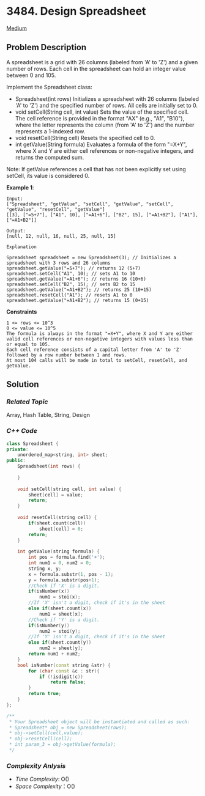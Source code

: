 # 3484. Design Spreadsheet
[Medium](https://leetcode.com/problems/design-spreadsheet/description/)

## Problem Description

A spreadsheet is a grid with 26 columns (labeled from 'A' to 'Z') and a given number of rows. Each cell in the spreadsheet can hold an integer value between 0 and 105.

Implement the Spreadsheet class:

  - Spreadsheet(int rows) Initializes a spreadsheet with 26 columns (labeled 'A' to 'Z') and the specified number of rows. All cells are initially set to 0.
  - void setCell(String cell, int value) Sets the value of the specified cell. The cell reference is provided in the format "AX" (e.g., "A1", "B10"), where the letter represents the column (from 'A' to 'Z') and the number represents a 1-indexed row.
  - void resetCell(String cell) Resets the specified cell to 0.
  - int getValue(String formula) Evaluates a formula of the form "=X+Y", where X and Y are either cell references or non-negative integers, and returns the computed sum.

Note: If getValue references a cell that has not been explicitly set using setCell, its value is considered 0.


**Example 1**:
```
Input:
["Spreadsheet", "getValue", "setCell", "getValue", "setCell", "getValue", "resetCell", "getValue"]
[[3], ["=5+7"], ["A1", 10], ["=A1+6"], ["B2", 15], ["=A1+B2"], ["A1"], ["=A1+B2"]]

Output:
[null, 12, null, 16, null, 25, null, 15]

Explanation

Spreadsheet spreadsheet = new Spreadsheet(3); // Initializes a spreadsheet with 3 rows and 26 columns
spreadsheet.getValue("=5+7"); // returns 12 (5+7)
spreadsheet.setCell("A1", 10); // sets A1 to 10
spreadsheet.getValue("=A1+6"); // returns 16 (10+6)
spreadsheet.setCell("B2", 15); // sets B2 to 15
spreadsheet.getValue("=A1+B2"); // returns 25 (10+15)
spreadsheet.resetCell("A1"); // resets A1 to 0
spreadsheet.getValue("=A1+B2"); // returns 15 (0+15)
```

**Constraints**
```
1 <= rows <= 10^3
0 <= value <= 10^5
The formula is always in the format "=X+Y", where X and Y are either valid cell references or non-negative integers with values less than or equal to 105.
Each cell reference consists of a capital letter from 'A' to 'Z' followed by a row number between 1 and rows.
At most 104 calls will be made in total to setCell, resetCell, and getValue.
```

## Solution

### _Related Topic_
   Array, Hash Table, String, Design

### _C++ Code_
```cpp
class Spreadsheet {
private:
    unordered_map<string, int> sheet;
public:
    Spreadsheet(int rows) {
        
    }
    
    void setCell(string cell, int value) {
        sheet[cell] = value;
        return;
    }
    
    void resetCell(string cell) {
        if(sheet.count(cell))
            sheet[cell] = 0;
        return;
    }
    
    int getValue(string formula) {
        int pos = formula.find('+');
        int num1 = 0, num2 = 0;
        string x, y;
        x = formula.substr(1, pos - 1);
        y = formula.substr(pos+1);
        //Check if 'X' is a digit.
        if(isNumber(x))
            num1 = stoi(x);
        //If 'X' isn't a digit, check if it's in the sheet
        else if(sheet.count(x))
            num1 = sheet[x];
        //Check if 'Y' is a digit.
        if(isNumber(y))
            num2 = stoi(y);
        //If 'Y' isn't a digit, check if it's in the sheet
        else if(sheet.count(y))
            num2 = sheet[y];
        return num1 + num2;
    }
    bool isNumber(const string &str) {
        for (char const &c : str){
            if (!isdigit(c))
                return false;
        }
        return true;
    }
};

/**
 * Your Spreadsheet object will be instantiated and called as such:
 * Spreadsheet* obj = new Spreadsheet(rows);
 * obj->setCell(cell,value);
 * obj->resetCell(cell);
 * int param_3 = obj->getValue(formula);
 */
```

### _Complexity Anlysis_
- _Time Complexity_: O()
- _Space Complexity_：O()
